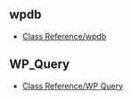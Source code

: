 ## wpdb

- [Class Reference/wpdb](https://codex.wordpress.org/Class_Reference/wpdb)


## WP_Query

- [Class Reference/WP Query](https://codex.wordpress.org/Class_Reference/WP_Query)